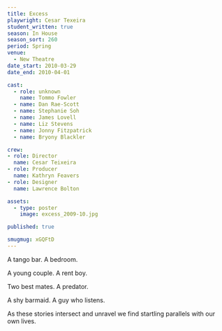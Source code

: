 ```yaml
---
title: Excess
playwright: Cesar Texeira
student_written: true
season: In House
season_sort: 260
period: Spring
venue:
  - New Theatre
date_start: 2010-03-29
date_end: 2010-04-01

cast:
  - role: unknown
    name: Tommo Fowler
  - name: Dan Rae-Scott
  - name: Stephanie Soh
  - name: James Lovell
  - name: Liz Stevens
  - name: Jonny Fitzpatrick
  - name: Bryony Blackler

crew:
- role: Director
  name: Cesar Teixeira
- role: Producer
  name: Kathryn Feavers
- role: Designer
  name: Lawrence Bolton

assets:
  - type: poster
    image: excess_2009-10.jpg

published: true

smugmug: xGQFtD
---
```


A tango bar. A bedroom.

A young couple. A rent boy.

Two best mates. A predator.

A shy barmaid. A guy who listens.

As these stories intersect and unravel we find startling parallels with our own lives.
